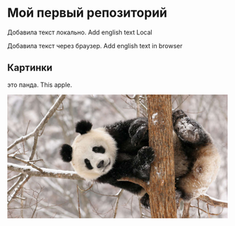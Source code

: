 # Мой первый репозиторий

Добавила текст локально. Add english text Local

Добавила текст через браузер. Add english text in browser





## Картинки 
это панда. This apple.

![это панда](panda.jpeg)